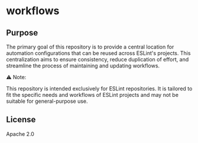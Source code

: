 # workflows

## Purpose

The primary goal of this repository is to provide a central location for automation configurations that can be reused across ESLint's projects. This centralization aims to ensure consistency, reduce duplication of effort, and streamline the process of maintaining and updating workflows.

⚠️ Note:

This repository is intended exclusively for ESLint repositories. It is tailored to fit the specific needs and workflows of ESLint projects and may not be suitable for general-purpose use.

## License

Apache 2.0
